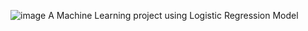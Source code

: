 ![image](https://github.com/user-attachments/assets/db2da800-be79-4bed-a2b0-0c349dc7223f)
A Machine Learning project using Logistic Regression Model
